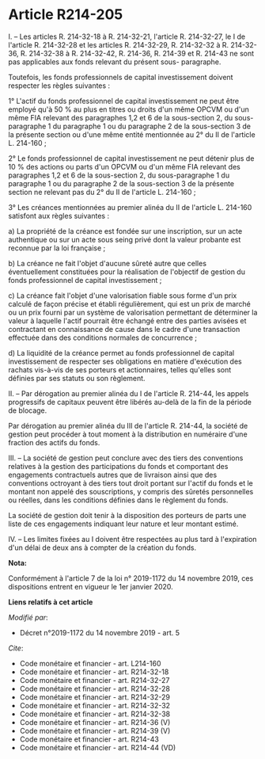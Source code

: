 # Article R214-205

I. – Les articles R. 214-32-18 à R. 214-32-21, l'article R. 214-32-27, le I de l'article R. 214-32-28 et les articles R.
214-32-29, R. 214-32-32 à R. 214-32-36, 
R. 214-32-38 à R. 214-32-42, R. 214-36, R. 214-39 et R. 214-43 ne sont pas applicables aux fonds relevant du présent sous-
paragraphe.

Toutefois, les fonds professionnels de capital investissement doivent respecter les règles suivantes :

1° L'actif du fonds professionnel de capital investissement ne peut être employé qu'à 50 % au plus en titres ou droits d'un
même OPCVM ou d'un même FIA relevant des paragraphes 1,2 et 6 de la sous-section 2, du sous-paragraphe 1 du paragraphe 1 ou
du paragraphe 2 de la sous-section 3 de la présente section ou d'une même entité mentionnée au 2° du II de l'article L.
214-160 ;

2° Le fonds professionnel de capital investissement ne peut détenir plus de 10 % des actions ou parts d'un OPCVM ou d'un même
FIA relevant des paragraphes 1,2 et 6 de la sous-section 2, du sous-paragraphe 1 du paragraphe 1 ou du paragraphe 2 de la
sous-section 3 de la présente section ne relevant pas du 2° du II de l'article L. 214-160 ;

3° Les créances mentionnées au premier alinéa du II de l'article L. 214-160 satisfont aux règles suivantes :

a) La propriété de la créance est fondée sur une inscription, sur un acte authentique ou sur un acte sous seing privé dont la
valeur probante est reconnue par la loi française ;

b) La créance ne fait l'objet d'aucune sûreté autre que celles éventuellement constituées pour la réalisation de l'objectif
de gestion du fonds professionnel de capital investissement ;

c) La créance fait l'objet d'une valorisation fiable sous forme d'un prix calculé de façon précise et établi régulièrement,
qui est un prix de marché ou un prix fourni par un système de valorisation permettant de déterminer la valeur à laquelle
l'actif pourrait être échangé entre des parties avisées et contractant en connaissance de cause dans le cadre d'une
transaction effectuée dans des conditions normales de concurrence ;

d) La liquidité de la créance permet au fonds professionnel de capital investissement de respecter ses obligations en matière
d'exécution des rachats vis-à-vis de ses porteurs et actionnaires, telles qu'elles sont définies par ses statuts ou son
règlement.

II. – Par dérogation au premier alinéa du I de l'article R. 214-44, les appels progressifs de capitaux peuvent être libérés
au-delà de la fin de la période de blocage.

Par dérogation au premier alinéa du III de l'article R. 214-44, la société de gestion peut procéder à tout moment à la
distribution en numéraire d'une fraction des actifs du fonds.

III. – La société de gestion peut conclure avec des tiers des conventions relatives à la gestion des participations du fonds
et comportant des engagements contractuels autres que de livraison ainsi que des conventions octroyant à des tiers tout droit
portant sur l'actif du fonds et le montant non appelé des souscriptions, y compris des sûretés personnelles ou réelles, dans
les conditions définies dans le règlement du fonds.

La société de gestion doit tenir à la disposition des porteurs de parts une liste de ces engagements indiquant leur nature et
leur montant estimé.

IV. – Les limites fixées au I doivent être respectées au plus tard à l'expiration d'un délai de deux ans à compter de la
création du fonds.

**Nota:**

Conformément à l'article 7 de la loi n° 2019-1172 du 14 novembre 2019, ces dispositions entrent en vigueur le 1er janvier
2020.

**Liens relatifs à cet article**

_Modifié par_:

  - Décret n°2019-1172 du 14 novembre 2019 - art. 5

_Cite_:

  - Code monétaire et financier - art. L214-160
  - Code monétaire et financier - art. R214-32-18
  - Code monétaire et financier - art. R214-32-27
  - Code monétaire et financier - art. R214-32-28
  - Code monétaire et financier - art. R214-32-29
  - Code monétaire et financier - art. R214-32-32
  - Code monétaire et financier - art. R214-32-38
  - Code monétaire et financier - art. R214-36 (V)
  - Code monétaire et financier - art. R214-39 (V)
  - Code monétaire et financier - art. R214-43
  - Code monétaire et financier - art. R214-44 (VD)
